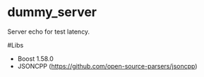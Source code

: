 # dummy_server
Server echo for test latency.








#Libs
  - Boost 1.58.0
  - JSONCPP (https://github.com/open-source-parsers/jsoncpp)
